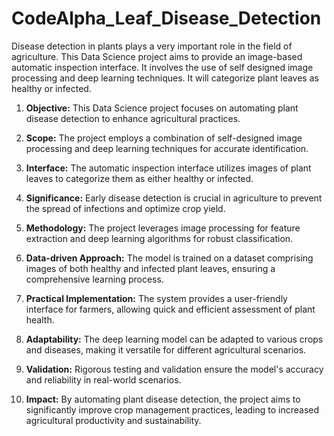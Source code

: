 # CodeAlpha_Leaf_Disease_Detection
Disease detection in plants plays a very important role in the field of agriculture. This Data Science project aims to provide an image-based automatic inspection interface. It involves the use of self designed image processing and deep learning techniques. It will categorize plant leaves as healthy or infected.

1. **Objective:** This Data Science project focuses on automating plant disease detection to enhance agricultural practices.

2. **Scope:** The project employs a combination of self-designed image processing and deep learning techniques for accurate identification.

3. **Interface:** The automatic inspection interface utilizes images of plant leaves to categorize them as either healthy or infected.

4. **Significance:** Early disease detection is crucial in agriculture to prevent the spread of infections and optimize crop yield.

5. **Methodology:** The project leverages image processing for feature extraction and deep learning algorithms for robust classification.

6. **Data-driven Approach:** The model is trained on a dataset comprising images of both healthy and infected plant leaves, ensuring a comprehensive learning process.

7. **Practical Implementation:** The system provides a user-friendly interface for farmers, allowing quick and efficient assessment of plant health.

8. **Adaptability:** The deep learning model can be adapted to various crops and diseases, making it versatile for different agricultural scenarios.

9. **Validation:** Rigorous testing and validation ensure the model's accuracy and reliability in real-world scenarios.

10. **Impact:** By automating plant disease detection, the project aims to significantly improve crop management practices, leading to increased agricultural productivity and sustainability.
